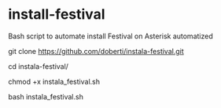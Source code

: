 # install-festival
Bash script to automate install Festival on Asterisk automatized

git clone https://github.com/doberti/instala-festival.git

cd instala-festival/

chmod +x instala_festival.sh

bash instala_festival.sh


